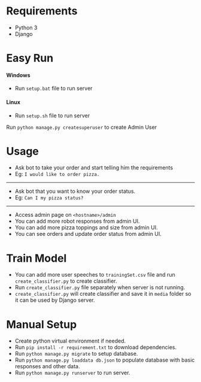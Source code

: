 # Requirements
* Python 3
* Django

# Easy Run
#### Windows
* Run `setup.bat` file to run server
#### Linux
* Run `setup.sh` file to run server

Run `python manage.py createsuperuser` to create Admin User


# Usage
* Ask bot to take your order and start telling him the requirements
* Eg: `I would like to order pizza.`
***
* Ask bot that you want to know your order status.
* Eg: `Can I my pizza status?`
***
* Access admin page on `<hostname>/admin`
* You can add more robot responses from admin UI.
* You can add more pizza toppings and size from admin UI.
* You can see orders and update order status from admin UI.

# Train Model
* You can add more user speeches to `trainingSet.csv` file and run `create_classifier.py` to create classifier.
* Run `create_classifier.py` file separately when server is not running.
* `create_classifier.py` will create classifier and save it in `media` folder so it can be used by Django server.

# Manual Setup
* Create python virtual environment if needed.
* Run `pip install -r requirement.txt` to download dependencies.
* Run `python manage.py migrate` to setup database.
* Run `python manage.py loaddata db.json` to populate database with basic responses and other data.
* Run `python manage.py runserver` to run server.
